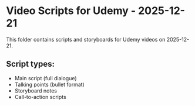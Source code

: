 # Video Scripts for Udemy - 2025-12-21

This folder contains scripts and storyboards for Udemy videos on 2025-12-21.

## Script types:
- Main script (full dialogue)
- Talking points (bullet format)
- Storyboard notes
- Call-to-action scripts
